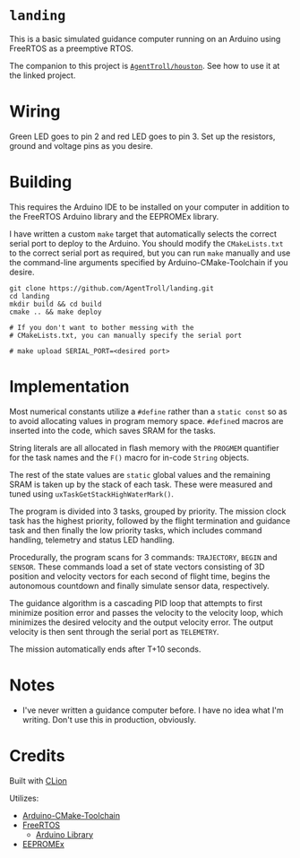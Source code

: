 # `landing`

This is a basic simulated guidance computer running on an
Arduino using FreeRTOS as a preemptive RTOS.

The companion to this project is 
[`AgentTroll/houston`](https://github.com/AgentTroll/houston).
See how to use it at the linked project.

# Wiring

Green LED goes to pin 2 and red LED goes to pin 3. Set up
the resistors, ground and voltage pins as you desire.

# Building

This requires the Arduino IDE to be installed on your
computer in addition to the FreeRTOS Arduino library and
the EEPROMEx library.

I have written a custom `make` target that automatically
selects the correct serial port to deploy to the Arduino.
You should modify the `CMakeLists.txt` to the correct
serial port as required, but you can run `make` manually
and use the command-line arguments specified by
Arduino-CMake-Toolchain if you desire.

``` shell
git clone https://github.com/AgentTroll/landing.git
cd landing
mkdir build && cd build
cmake .. && make deploy

# If you don't want to bother messing with the 
# CMakeLists.txt, you can manually specify the serial port

# make upload SERIAL_PORT=<desired port>
```

# Implementation

Most numerical constants utilize a `#define` rather than a
`static const` so as to avoid allocating values in program
memory space. `#define`d macros are inserted into the code,
which saves SRAM for the tasks.

String literals are all allocated in flash memory with the
`PROGMEM` quantifier for the task names and the `F()`
macro for in-code `String` objects.

The rest of the state values are `static` global values and
the remaining SRAM is taken up by the stack of each task.
These were measured and tuned using 
`uxTaskGetStackHighWaterMark()`.

The program is divided into 3 tasks, grouped by priority.
The mission clock task has the highest priority, followed
by the flight termination and guidance task and then
finally the low priority tasks, which includes command
handling, telemetry and status LED handling.

Procedurally, the program scans for 3 commands: 
`TRAJECTORY`, `BEGIN` and `SENSOR`. These commands load a
set of state vectors consisting of 3D position and velocity
vectors for each second of flight time, begins the
autonomous countdown and finally simulate sensor data,
respectively.

The guidance algorithm is a cascading PID loop that
attempts to first minimize position error and passes the
velocity to the velocity loop, which minimizes the
desired velocity and the output velocity error. The output
velocity is then sent through the serial port as
`TELEMETRY`.

The mission automatically ends after T+10 seconds.

# Notes

  * I've never written a guidance computer before. I have
  no idea what I'm writing. Don't use this in production,
  obviously.

# Credits

Built with [CLion](https://www.jetbrains.com/clion/)

Utilizes:
  * [Arduino-CMake-Toolchain](https://github.com/a9183756-gh/Arduino-CMake-Toolchain)
  * [FreeRTOS](https://www.freertos.org/)
    * [Arduino Library](https://www.arduino.cc/reference/en/libraries/freertos/)
  * [EEPROMEx](https://playground.arduino.cc/Code/EEPROMex/)

